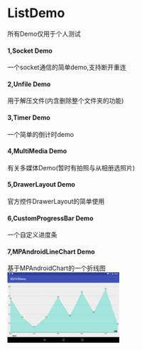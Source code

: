 # ListDemo
所有Demo仅用于个人测试

#### 1,Socket Demo
一个socket通信的简单demo,支持断开重连

#### 2,Unfile Demo
用于解压文件(内含删除整个文件夹的功能)

#### 3,Timer Demo
一个简单的倒计时demo

#### 4,MultiMedia Demo
有关多媒体Demo(暂时有拍照与从相册选照片)

#### 5,DrawerLayout Demo
官方控件DrawerLayout的简单使用

#### 6,CustomProgressBar Demo
一个自定义进度条

#### 7,MPAndroidLineChart Demo
基于MPAndroidChart的一个折线图</br>
<img src="https://github.com/wenwenwen888/ListDemo/blob/master/preview/1.png" width="50%" height="50%">
